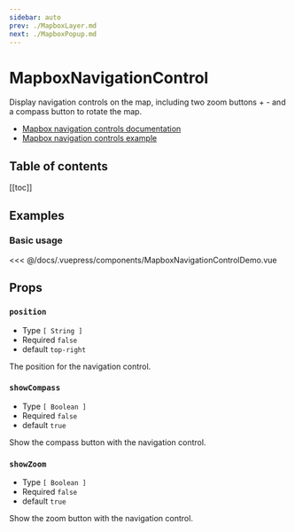 ```yaml
---
sidebar: auto
prev: ./MapboxLayer.md
next: ./MapboxPopup.md
---
```


# MapboxNavigationControl

Display navigation controls on the map, including two zoom buttons + - and a compass button to rotate the map.

- [Mapbox navigation controls documentation](https://docs.mapbox.com/mapbox-gl-js/api/#navigationcontrol)
- [Mapbox navigation controls example](https://docs.mapbox.com/mapbox-gl-js/example/navigation/)


<h2>Table of contents</h2>

[[toc]]

## Examples

### Basic usage

<client-only>
  <mapbox-navigation-control-demo api-key="MAPBOX_API_KEY" />
</client-only>

<<< @/docs/.vuepress/components/MapboxNavigationControlDemo.vue

## Props

### `position`

- Type `[ String ]`
- Required `false`
- default `top-right`

The position for the navigation control.

### `showCompass`

- Type `[ Boolean ]`
- Required `false`
- default `true`

Show the compass button with the navigation control.

### `showZoom`

- Type `[ Boolean ]`
- Required `false`
- default `true`

Show the zoom button with the navigation control.
